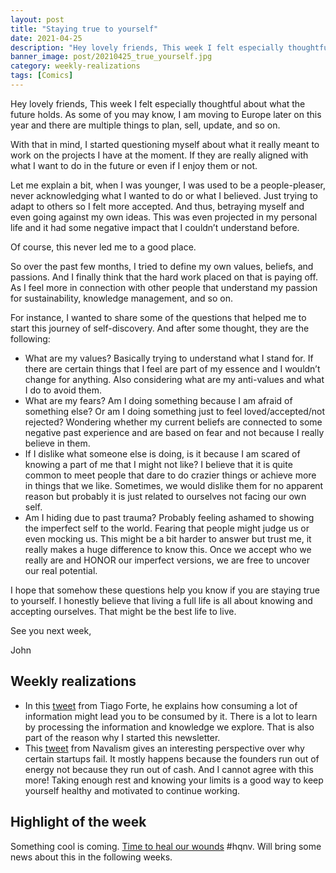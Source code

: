 ```yaml
---
layout: post
title: "Staying true to yourself"
date: 2021-04-25
description: "Hey lovely friends, This week I felt especially thoughtful about what the future holds. As some of you may know, I am moving to Eur..."
banner_image: post/20210425_true_yourself.jpg
category: weekly-realizations
tags: [Comics]
---
```


Hey lovely friends,
This week I felt especially thoughtful about what the future holds. As some of you may know, I am moving to Europe later on this year and there are multiple things to plan, sell, update, and so on.

With that in mind, I started questioning myself about what it really meant to work on the projects I have at the moment. If they are really aligned with what I want to do in the future or even if I enjoy them or not.

Let me explain a bit, when I was younger, I was used to be a people-pleaser, never acknowledging what I wanted to do or what I believed. Just trying to adapt to others so I felt more accepted. And thus, betraying myself and even going against my own ideas. This was even projected in my personal life and it had some negative impact that I couldn’t understand before.

Of course, this never led me to a good place.

So over the past few months, I tried to define my own values, beliefs, and passions. And I finally think that the hard work placed on that is paying off. As I feel more in connection with other people that understand my passion for sustainability, knowledge management, and so on.

For instance, I wanted to share some of the questions that helped me to start this journey of self-discovery. And after some thought, they are the following:

- What are my values? Basically trying to understand what I stand for. If there are certain things that I feel are part of my essence and I wouldn’t change for anything. Also considering what are my anti-values and what I do to avoid them.
- What are my fears? Am I doing something because I am afraid of something else? Or am I doing something just to feel loved/accepted/not rejected? Wondering whether my current beliefs are connected to some negative past experience and are based on fear and not because I really believe in them.
- If I dislike what someone else is doing, is it because I am scared of knowing a part of me that I might not like? I believe that it is quite common to meet people that dare to do crazier things or achieve more in things that we like. Sometimes, we would dislike them for no apparent reason but probably it is just related to ourselves not facing our own self.
- Am I hiding due to past trauma? Probably feeling ashamed to showing the imperfect self to the world. Fearing that people might judge us or even mocking us. This might be a bit harder to answer but trust me, it really makes a huge difference to know this. Once we accept who we really are and HONOR our imperfect versions, we are free to uncover our real potential.

I hope that somehow these questions help you know if you are staying true to yourself. I honestly believe that living a full life is all about knowing and accepting ourselves. That might be the best life to live.

See you next week,

John

## Weekly realizations

- In this [tweet](https://twitter.com/fortelabs/status/1385042240469274625?s=19) from Tiago Forte, he explains how consuming a lot of information might lead you to be consumed by it. There is a lot to learn by processing the information and knowledge we explore. That is also part of the reason why I started this newsletter.
- This [tweet](https://twitter.com/NavalismHQ/status/1384046608531169286?s=19) from Navalism gives an interesting perspective over why certain startups fail. It mostly happens because the founders run out of energy not because they run out of cash. And I cannot agree with this more! Taking enough rest and knowing your limits is a good way to keep yourself healthy and motivated to continue working.

## Highlight of the week

Something cool is coming. [Time to heal our wounds](https://www.instagram.com/p/COEnkGhnqD3/) #hqnv. Will bring some news about this in the following weeks.
